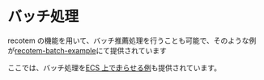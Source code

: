 # バッチ処理

recotem の機能を用いて、バッチ推薦処理を行うことも可能で、そのような例が[recotem-batch-example](https://github.com/codelibs/recotem-batch-example)にて提供されています

ここでは、バッチ処理を[ECS 上で走らせる例](https://github.com/codelibs/recotem-batch-example#deploy-on-aws-ecs)も提供されています。
